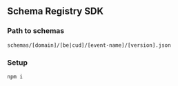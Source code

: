## Schema Registry SDK

### Path to schemas
`schemas/[domain]/[be|cud]/[event-name]/[version].json`

### Setup
`npm i`
